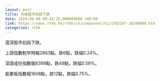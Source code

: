 ```yaml
---
layout: post
title: 內地股市初段下跌
date: 2024-08-08 09:42:25.000000000 +08:00
link: https://news.rthk.hk/rthk/ch/component/k2/1765267-20240808.htm
categories: rthk
---
```


滬深股市初段下跌。

上證指數較早時報2863點，跌6點，跌幅0.24%。

深證成份指數報8399點，跌49點，跌幅0.59%。

創業板指數報1608點，跌12點，跌幅0.75%。
